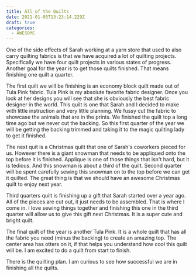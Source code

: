 ```yaml
---
title: All of the Quilts
date: 2021-01-05T13:23:14.229Z
draft: true
categories:
  - AWESOME
---
```

One of the side effects of Sarah working at a yarn store that used to also carry quilting fabrics is that we have acquired a lot of quilting projects. Specifically we have four quilt projects in various states of progress. Another goal for the year is to get those quilts finished. That means finishing one quilt a quarter. 

The first quilt we will be finishing is an economy block quilt made out of Tula Pink fabric. Tula Pink is my absolute favorite fabric designer. Once you look at her designs you will see that she is obviously the best fabric designer in the world. This quilt is one that Sarah and I decided to make with little instruction and very little planning. We fussy cut the fabric to showcase the animals that are in the prints. We finished the quilt top a long time ago but we never cut the backing. So this first quarter of the year we will be getting the backing trimmed and taking it to the magic quilting lady to get it finished. 

The next quit is a Christmas quilt that one of Sarah's coworkers pieced for us. However there is a giant snowman that needs to be appliqued onto the top before it is finished. Applique is one of those things that isn't hard, but it is tedious. And this snowman is about a third of the quilt. Second quarter will be spent carefully sewing this snowman on to the top before we can get it quilted. The great thing is that we should have an awesome Christmas quilt to enjoy next year. 

Third quarters quilt is finishing up a gift that Sarah started over a year ago. All of the pieces are cut out, it just needs to be assembled. That is where I come in. I love sewing things together and finishing this one in the third quarter will allow us to give this gift next Christmas. It is a super cute and bright quilt. 

The final quilt of the year is another Tula Pink. It is a whole quilt that has all the fabric you need (minus the backing) to create an amazing top. The center area has otters on it, if that helps you understand how cool this quilt will be. I am excited to do a quilt from start to finish. 

There is the quilting plan. I am curious to see how successful we are in finishing all the quilts.